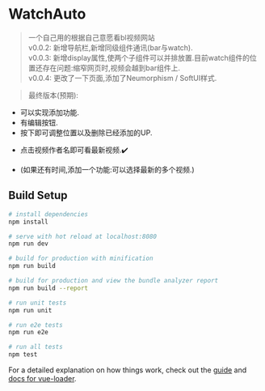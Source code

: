 # WatchAuto

> 一个自己用的根据自己意愿看bl视频网站  
> v0.0.2: 新增导航栏,新增同级组件通讯(bar与watch).  
> v0.0.3: 新增display属性,使两个子组件可以并排放置.目前watch组件的位置还存在问题:缩窄网页时,视频会越到bar组件上.  
> v0.0.4: 更改了一下页面,添加了Neumorphism / SoftUI样式.  
  
  
  
> 最终版本(预期): 
- 可以实现添加功能.
- 有编辑按钮.
- 按下即可调整位置以及删除已经添加的UP.
+ 点击视频作者名即可看最新视频.✔️
- (如果还有时间,添加一个功能:可以选择最新的多个视频.)  

## Build Setup

``` bash
# install dependencies
npm install

# serve with hot reload at localhost:8080
npm run dev

# build for production with minification
npm run build

# build for production and view the bundle analyzer report
npm run build --report

# run unit tests
npm run unit

# run e2e tests
npm run e2e

# run all tests
npm test
```

For a detailed explanation on how things work, check out the [guide](http://vuejs-templates.github.io/webpack/) and [docs for vue-loader](http://vuejs.github.io/vue-loader).
